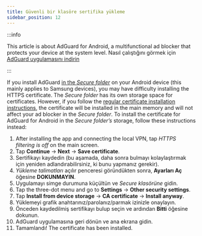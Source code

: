 ```yaml
---
title: Güvenli bir klasöre sertifika yükleme
sidebar_position: 12
---
```


:::info

This article is about AdGuard for Android, a multifunctional ad blocker that protects your device at the system level. Nasıl çalıştığını görmek için [AdGuard uygulamasını indirin](https://agrd.io/download-kb-adblock)

:::

If you install AdGuard [in the *Secure folder*](https://www.samsung.com/uk/support/mobile-devices/what-is-the-secure-folder-and-how-do-i-use-it/) on your Android device (this mainly applies to Samsung devices), you may have difficulty installing the HTTPS certificate. The *Secure folder* has its own storage space for certificates. However, if you follow the [regular certificate installation instructions](/adguard-for-android/features/settings#https-filtering), the certificate will be installed in the main memory and will not affect your ad blocker in the *Secure folder*. To install the certificate for AdGuard for Android in the *Secure folder’s* storage, follow these instructions instead:

1. After installing the app and connecting the local VPN, tap *HTTPS filtering is off* on the main screen.
1. Tap **Continue** → **Next** → **Save certificate**.
1. Sertifikayı kaydedin (bu aşamada, daha sonra bulmayı kolaylaştırmak için yeniden adlandırabilirsiniz, ki bunu yapmanız gerekir).
1. *Yükleme talimatları* açılır penceresi göründükten sonra, **Ayarları Aç** öğesine **DOKUNMAYIN**.
1. Uygulamayı simge durumuna küçültün ve *Secure klasörüne* gidin.
1. Tap the three-dot menu and go to **Settings** → **Other security settings**.
1. Tap **Install from device storage** → **CA certificate** → **Install anyway**.
1. Yüklemeyi grafik anahtarınız/parolanız/parmak izinizle onaylayın.
1. Önceden kaydedilmiş sertifikayı bulup seçin ve ardından **Bitti** öğesine dokunun.
1. AdGuard uygulamasına geri dönün ve ana ekrana gidin.
1. Tamamlandı! The certificate has been installed.
